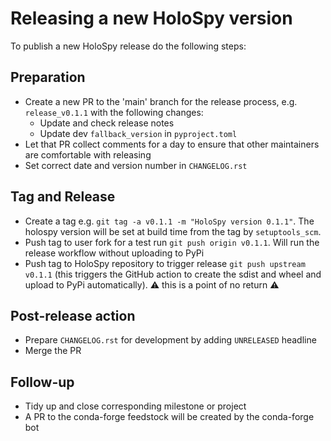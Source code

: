 # Releasing a new HoloSpy version

To publish a new HoloSpy release do the following steps:

## Preparation

- Create a new PR to the 'main' branch for the release process, e.g. `release_v0.1.1` with
  the following changes:
  - Update and check release notes 
  - Update dev `fallback_version` in `pyproject.toml`
- Let that PR collect comments for a day to ensure that other maintainers are comfortable
  with releasing
- Set correct date and version number in `CHANGELOG.rst`

## Tag and Release

- Create a tag e.g. `git tag -a v0.1.1 -m "HoloSpy version 0.1.1"`. The holospy version will
  be set at build time from the tag by `setuptools_scm`.
- Push tag to user fork for a test run `git push origin v0.1.1`. Will run the release
  workflow without uploading to PyPi
- Push tag to HoloSpy repository to trigger release `git push upstream v0.1.1`
  (this triggers the GitHub action to create the sdist and wheel and upload to
  PyPi automatically). :warning: this is a point of no return :warning:

## Post-release action

- Prepare `CHANGELOG.rst` for development by adding `UNRELEASED` headline
- Merge the PR

## Follow-up

- Tidy up and close corresponding milestone or project
- A PR to the conda-forge feedstock will be created by the conda-forge bot
